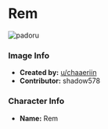 # Rem

![padoru](https://raw.githubusercontent.com/shadow578/Padoru-Padoru/master/Padoru/re-zero-rem.png "Rem")

### Image Info
* **Created by:**    [u/chaaeriin](https://www.reddit.com/r/Re_Zero/comments/a4bm19/media_i_made_a_padoru_rem/)
* **Contributor:**   shadow578

### Character Info
* **Name:**   Rem
